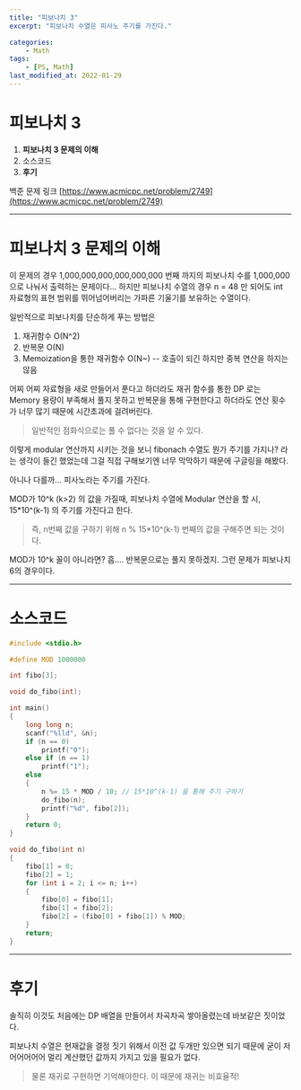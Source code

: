 ```yaml
---
title: "피보나치 3"
excerpt: "피보나치 수열은 피사노 주기를 가진다."

categories:
    - Math
tags:
    - [PS, Math]
last_modified_at: 2022-01-29
---
```

# 피보나치 3
1. **피보나치 3 문제의 이해**
2. 소스코드
3. **후기**

백준 문제 링크 [https://www.acmicpc.net/problem/2749](https://www.acmicpc.net/problem/2749)


---

# 피보나치 3 문제의 이해

이 문제의 경우 1,000,000,000,000,000,000 번째 까지의 피보나치 수를 1,000,000 으로 나눠서 출력하는 문제이다... 하지만 피보나치 수열의 경우 n = 48 만 되어도 int 자료형의 표현 범위를 뛰어넘어버리는 가파른 기울기를 보유하는 수열이다.

일반적으로 피보나치를 단순하게 푸는 방법은

1. 재귀함수 O(N^2)
2. 반복문 O(N)
3. Memoization을 통한 재귀함수 O(N~) -- 호출이 되긴 하지만 중복 연산을 하지는 않음

어찌 어찌 자료형을 새로 만들어서 푼다고 하더라도 재귀 함수를 통한 DP 로는 Memory 용량이 부족해서 풀지 못하고 반복문을 통해 구현한다고 하더라도 연산 횟수가 너무 많기 때문에 시간초과에 걸려버린다.

>일반적인 점화식으로는 풀 수 없다는 것을 알 수 있다.

이렇게 modular 연산까지 시키는 것을 보니 fibonach 수열도 뭔가 주기를 가지나? 라는 생각이 들긴 했었는데 그걸 직접 구해보기엔 너무 막막하기 때문에 구글링을 해봤다.

아니나 다를까... 피사노라는 주기를 가진다.

MOD가 10^k (k>2) 의 값을 가질때, 피보나치 수열에 Modular 연산을 할 시, 15*10^(k-1) 의 주기를 가진다고 한다.

>즉, n번째 값을 구하기 위해 n % 15*10^(k-1) 번째의 값을 구해주면 되는 것이다.

MOD가 10^k 꼴이 아니라면? 흠.... 반복문으로는 풀지 못하겠지. 그런 문제가 피보나치 6의 경우이다.


---


# 소스코드

```c
#include <stdio.h>

#define MOD 1000000

int fibo[3];

void do_fibo(int);

int main()
{
	long long n;
	scanf("%lld", &n);
	if (n == 0)
		printf("0");
	else if (n == 1)
		printf("1");
	else
	{
		n %= 15 * MOD / 10; // 15*10^(k-1) 을 통해 주기 구하기
		do_fibo(n);
		printf("%d", fibo[2]);
	}
	return 0;
}

void do_fibo(int n)
{
	fibo[1] = 0;
	fibo[2] = 1;
	for (int i = 2; i <= n; i++)
	{
		fibo[0] = fibo[1];
		fibo[1] = fibo[2];
		fibo[2] = (fibo[0] + fibo[1]) % MOD;
	}
	return;
}

```

---


# 후기

솔직히 이것도 처음에는 DP 배열을 만들어서 차곡차곡 쌓아올렸는데 바보같은 짓이었다.

피보나치 수열은 현재값을 결정 짓기 위해서 이전 값 두개만 있으면 되기 때문에 굳이 저어어어어어 멀리 계산했던 값까지 가지고 있을 필요가 없다.

>물론 재귀로 구현하면 기억해야한다. 이 때문에 재귀는 비효율적!